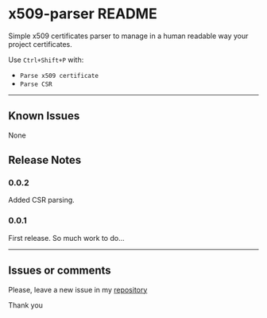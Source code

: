 # x509-parser README

Simple x509 certificates parser to manage in a human readable way your project certificates.

Use `Ctrl+Shift+P` with:

- `Parse x509 certificate`
- `Parse CSR`

---

## Known Issues

None

## Release Notes

### 0.0.2

Added CSR parsing.

### 0.0.1

First release. So much work to do...


-----------------------------------------------------------------------------------------------------------

## Issues or comments

Please, leave a new issue in my [repository](https://github.com/jlcs-es/x509-parser/issues)

Thank you
